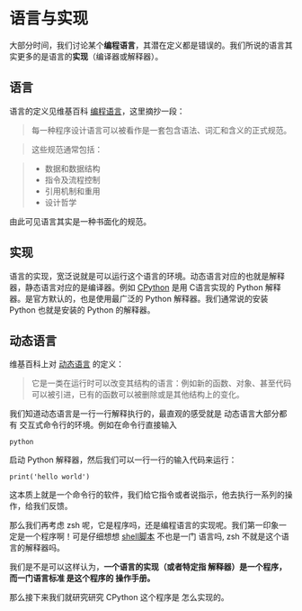 # 语言与实现

大部分时间，我们讨论某个**编程语言**，其潜在定义都是错误的。我们所说的语言其实更多的是语言的**实现**（编译器或解释器）。

## 语言

语言的定义见维基百科 [编程语言](https://zh.wikipedia.org/wiki/%E7%BC%96%E7%A8%8B%E8%AF%AD%E8%A8%80)，这里摘抄一段：

>每一种程序设计语言可以被看作是一套包含语法、词汇和含义的正式规范。

>这些规范通常包括：

>* 数据和数据结构
>* 指令及流程控制
>* 引用机制和重用
>* 设计哲学

由此可见语言其实是一种书面化的规范。

## 实现

语言的实现，宽泛说就是可以运行这个语言的环境。动态语言对应的也就是解释器，静态语言对应的是编译器。例如 [CPython](https://zh.wikipedia.org/wiki/CPython) 是用 C语言实现的 Python 解释器。是官方默认的，也是使用最广泛的 Python 解释器。我们通常说的安装 Python 也就是安装的 Python 的解释器。

## 动态语言

维基百科上对 [动态语言](https://zh.wikipedia.org/wiki/%E5%8A%A8%E6%80%81%E8%AF%AD%E8%A8%80) 的定义：

>它是一类在运行时可以改变其结构的语言：例如新的函数、对象、甚至代码可以被引进，已有的函数可以被删除或是其他结构上的变化。

我们知道动态语言是一行一行解释执行的，最直观的感受就是 动态语言大部分都有 交互式命令行的环境。例如在命令行直接输入

	python
	
启动 Python 解释器，然后我们可以一行一行的输入代码来运行：

	print('hello world')

这本质上就是一个命令行的软件，我们给它指令或者说指示，他去执行一系列的操作，给我们反馈。

那么我们再考虑 zsh 呢，它是程序吗，还是编程语言的实现呢。我们第一印象一定是一个程序啊！可是仔细想想 [shell脚本](https://zh.wikipedia.org/wiki/Shell%E8%84%9A%E6%9C%AC) 不也是一门 语言吗, zsh 不就是这个语言的解释器吗。

我们是不是可以这样认为，**一个语言的实现（或者特定指 解释器）是一个程序，而一门语言标准 是这个程序的 操作手册。**

那么接下来我们就研究研究 CPython 这个程序是 怎么实现的。


 